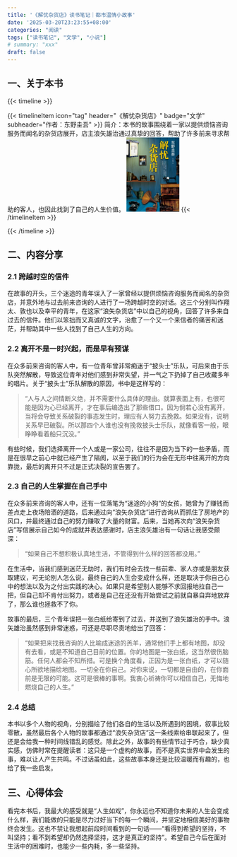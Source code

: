 ```yaml
---
title: '《解忧杂货店》读书笔记｜都市温情小故事'
date: '2025-03-20T23:23:55+08:00'
categories: "阅读"
tags: ["读书笔记", "文学", "小说"]
# summary: "xxx"
draft: false
---
```


## 一、关于本书

{{< timeline >}}

{{< timelineItem icon="tag" header="《解忧杂货店》" badge="文学" subheader="作者：东野圭吾" >}}
简介：本书的故事围绕着一家以提供烦恼咨询服务而闻名的杂货店展开，店主浪矢雄治通过真挚的回答，帮助了许多前来寻求帮助的客人，也因此找到了自己的人生价值。
<img src="./cover.jpg" width="120" alt="book cover">
{{< /timelineItem >}}

{{< /timeline >}}

## 二、内容分享

### 2.1 跨越时空的信件

在故事的开头，三个迷途的青年误入了一家曾经以提供烦恼咨询服务而闻名的杂货店，并意外地与过去前来咨询的人进行了一场跨越时空的对话。这三个分别叫作翔太、敦也以及幸平的青年，在这家“浪矢杂货店”中以自己的视角，回答了许多来自过去的信件。他们以笨拙而又真诚的文字，治愈了一个又一个来信者的痛苦和迷茫，并帮助其中一些人找到了自己人生的方向。

### 2.2 离开不是一时兴起，而是早有预谋

在众多前来咨询的客人中，有一位青年曾非常痴迷于“披头士”乐队，可后来由于乐队突然解散，导致这位青年对他们感到非常失望，并一气之下扔掉了自己收藏多年的唱片。关于“披头士”乐队解散的原因，书中是这样写的：

> “人与人之间情断义绝，并不需要什么具体的理由。就算表面上有，也很可能是因为心已经离开，才在事后编造出了那些借口。因为倘若心没有离开，当将会导致关系破裂的事态发生时，理应有人努力去挽救。如果没有，说明关系早已破裂。所以那四个人谁也没有挽救披头士乐队，就像看客一般，眼睁睁看着船只沉没。”

有些时候，我们选择离开一个人或是一家公司，往往不是因为当下的一些矛盾，而是在很早之前心中就已经产生了隔阂，以至于我们的行为会在无形中往离开的方向靠拢，最后的离开只不过是正式决裂的宣告罢了。

### 2.3 自己的人生掌握在自己手中

在众多前来咨询的客人中，还有一位落笔为“迷途的小狗”的女孩，她曾为了赚钱而差点走上夜场陪酒的道路，后来通过向“浪矢杂货店”进行咨询从而抓住了房地产的风口，并最终通过自己的努力赚取了大量的财富。后来，当她再次向“浪矢杂货店”写信展示自己如今的成就并表达感谢时，店主浪矢雄治有一句话让我感受颇深：

> “如果自己不想积极认真地生活，不管得到什么样的回答都没用。”

在生活中，当我们感到迷茫无助时，我们有时会去找一些前辈、家人亦或是朋友获取建议，可无论别人怎么说，最终自己的人生会变成什么样，还是取决于你自己心中的想法以及为之付出实践的决心。如果只是希望别人能够不求回报地拉自己一把，但自己却不肯付出努力，或者是自己在还没有开始尝试之前就自暴自弃地放弃了，那么谁也拯救不了你。

故事的最后，三个青年误把一张白纸给寄到了过去，并送到了浪矢雄治的手中。浪矢雄治虽然感到非常迷惑，可还是尽职尽责地给出了回答：

> “如果把来找我咨询的人比喻成迷途的羔羊，通常他们手上都有地图，却没有去看，或是不知道自己目前的位置。你的地图是一张白纸，这当然很伤脑筋。任何人都会不知所措。可是换个角度看，正因为是一张白纸，才可以随心所欲地描绘地图。一切全在你自己。对你来说，一切都是自由的，在你面前是无限的可能。这可是很棒的事啊。我衷心祈祷你可以相信自己，无悔地燃烧自己的人生。”

### 2.4 总结

本书以多个人物的视角，分别描绘了他们各自的生活以及所遇到的困境，叙事比较零散，虽然最后各个人物的故事都通过“浪矢杂货店”这一条线索给串联起来了，但还是会给我一种时间线错乱的感觉。除此之外，故事的有些情节过于巧合，缺少真实感，仿佛时常在提醒读者：这只是一个虚构的故事，而不是真实世界中会发生的事，难以让人产生共鸣。不过话虽如此，这些故事本身还是比较温暖而有趣的，也给了我一些启发。

## 三、心得体会

看完本书后，我最大的感受就是“人生如戏”，你永远也不知道你未来的人生会变成什么样，我们能做的只能是尽力过好当下的每一个瞬间，并坚定地相信美好的事物终会发生。这也不禁让我想起前段时间看到的一句话——“看得到希望的坚持，不叫坚持；看不到希望却仍然选择坚持，这才是真正的坚持”。希望自己今后在面对生活中的困难时，也能少一些内耗，多一些坚持。
